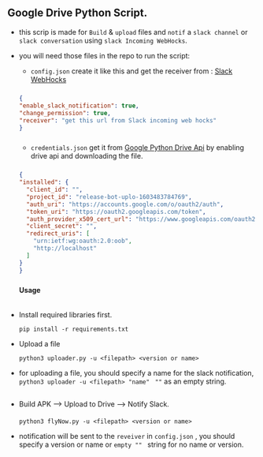 ## Google Drive Python Script.

- this scrip is made for `Build` & `upload` files and `notif` a `slack channel` or `slack conversation`
using `slack Incoming WebHocks`.

- you will need those files in the repo to run the script:
  * `config.json` create it like this and get the receiver from : [Slack WebHocks](https://api.slack.com/messaging/webhooks)
  #####
  ```json
  {
  "enable_slack_notification": true,
  "change_permission": true,
  "receiver": "get this url from Slack incoming web hocks"
  }
    ```
  #####
   * `credentials.json` get it from [Google Python Drive Api](https://developers.google.com/drive/api/v3/quickstart/python) by enabling drive api and downloading the file.  
   #####
  ```json
  {
  "installed": {
    "client_id": "",
    "project_id": "release-bot-uplo-1603483784769",
    "auth_uri": "https://accounts.google.com/o/oauth2/auth",
    "token_uri": "https://oauth2.googleapis.com/token",
    "auth_provider_x509_cert_url": "https://www.googleapis.com/oauth2/v1/certs",
    "client_secret": "",
    "redirect_uris": [
      "urn:ietf:wg:oauth:2.0:oob",
      "http://localhost"
    ]
  }
  }
  ```
  #####
  
  
  #### Usage
  ######
- Install required libraries first. 
   ``` 
   pip install -r requirements.txt
   ```    
- Upload a file
  ```
  python3 uploader.py -u <filepath> <version or name>
    ```
- for uploading a file, you should specify a name for the slack notification, `python3 uploader -u <filepath> "name" ` `""` as an empty string.  
    ##
- Build APK --> Upload to Drive --> Notify Slack.
    ####
    ```
    python3 flyNow.py -u <filepath> <version or name>
    ```
-  notification will be sent to the `reveiver` in `config.json` , you should specify a version or name or `empty "" ` string for no name or version.

